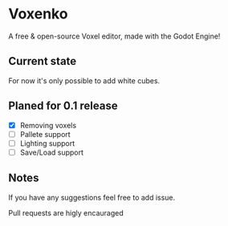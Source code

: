 # Voxenko
A free &amp; open-source Voxel editor, made with the Godot Engine! 

## Current state
For now it's only possible to add white cubes.

## Planed for 0.1 release
- [x] Removing voxels
- [ ] Pallete support
- [ ] Lighting support
- [ ] Save/Load support

## Notes
If you have any suggestions feel free to add issue.

Pull requests are higly encauraged

